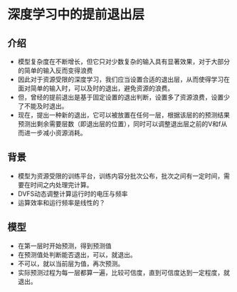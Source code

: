# 深度学习中的提前退出层

## 介绍

- 模型复杂度在不断增长，但它只对少数复杂的输入具有显著效果，对于大部分的简单的输入反而变得浪费
- 因此对于资源受限的深度学习，我们应当设置合适的退出层，从而使得学习在面对简单的输入时，可以及时的退出，避免资源的浪费。
- 但，曾经的提前退出是基于固定设置的退出判断，设置多了资源浪费，设置少了不能及时退出。
- 现在，提出一种新的退出，它可以被放置在任何一层，根据该层的的预测结果预测出剩余需要层数（即退出层的位置），同时可以调整退出层之前的V和f从而进一步减小资源消耗。

## 背景

- 模型为资源受限的训练平台，训练内容分批次公布，批次之间有一定时间，需要在时间之内处理完计算。
- DVFS动态调整计算运行时的电压与频率
- 运算效率和运行频率是线性的？

## 模型

- 在第一层时开始预测，得到预测值
- 在预测值处判断能否退出，可以，就退出。
- 不可以，就以当前层为值，再次预测。
- 实际预测过程为每一层都算一遍，比较可信度，直到可信度达到一定程度，就退出。

